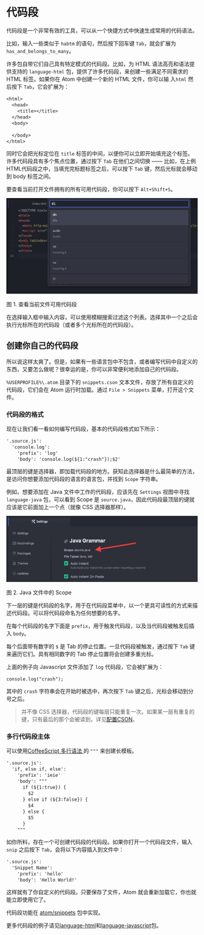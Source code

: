 # 代码段 #

代码段是一个非常有效的工具，可以从一个快捷方式中快速生成常用的代码语法。

比如，输入一些类似于 `habtm` 的语句，然后按下回车键 `Tab`，就会扩展为 `has_and_belongs_to_many`。

许多包自带它们自己具有特定模式的代码段。比如，为 HTML 语法高亮和语法提供支持的 `language-html` 包，提供了许多代码段，来创建一些满足不同需求的 HTML 标签。如果你在 Atom 中创建一个新的 HTML 文件，你可以输 入`html` 然后按下 `Tab`，它会扩展为：

```
<html>
  <head>
    <title></title>
  </head>
  <body>

  </body>
</html>
```

同时它会把光标定位在 `title` 标签的中间，以便你可以立即开始填充这个标签。许多代码段具有多个焦点位置，通过按下 `Tab` 在他们之间切换 —— 比如，在上例HTML代码段之中，当填充完标题标签之后，可以按下 `Tab` 键，然后光标就会移动到 body 标签之间。

要查看当前打开文件拥有的所有可用代码段，你可以按下 `Alt+Shift+S`。

![see all the available snippets](./images/snippets-see-snippets.png)

图 1. 查看当前文件可用代码段

在选择输入框中输入内容，可以使用模糊搜索过滤这个列表。选择其中一个之后会执行光标所在的代码段（或者多个光标所在的代码段）。

## 创建你自己的代码段 ##

所以说这样太爽了。但是，如果有一些语言包中不包含，或者编写代码中自定义的东西，又要怎么做呢？很幸运的是，你可以非常便利地添加自己的代码段。

`%USERPROFILE%\.atom` 目录下的 `snippets.cson` 文本文件，存放了所有自定义的代码段，它们会在 Atom 运行时加载。通过 `File > Snippets` 菜单，打开这个文件。

### 代码段的格式 ###

现在让我们看一看如何编写代码段，基本的代码段格式如下所示：

```
'.source.js':
  'console.log':
    'prefix': 'log'
    'body': 'console.log(${1:"crash"});$2'
```

最顶层的键是选择器，即加载代码段的地方。获知此选择器是什么最简单的方法，是访问你想要添加代码段的语言的语言包，并找到 `Scope` 字符串。

例如，想要添加在 Java 文件中工作的代码段，应该先在 `Settings` 视图中寻找 `language-java` 包，可以看到 Scope 是 `source.java`，因此代码段最顶层的键就应该是它前面加上一个点（就像 CSS 选择器那样）。

![snippet scope](./images/snippet-scope.png)

图 2. Java 文件中的 Scope

下一层的键是代码段的名字，用于在代码段菜单中，以一个更具可读性的方式来描述代码段。可以将代码段命名为任何想要的名字。

在每个代码段的名字下面是 `prefix`，用于触发代码段，以及当代码段被触发后插入 `body`。

每个后面带有数字的 `$` 是 Tab 的停止位置。一旦代码段被触发，通过按下 `Tab` 键来遍历它们。具有相同数字的 Tab 停止位置将会创建多重光标。

上面的例子向 Javascript 文件添加了 `log` 代码段，它会被扩展为：

```
console.log("crash");
```

其中的 `crash` 字符串会在开始时被选中，再次按下 `Tab` 键之后，光标会移动到分号之后。

>并不像 CSS 选择器，代码段的键每层只能重复一次。如果某一层有重复的键，只有最后的那个会被读到，详见[配置CSON](http://flight-manual.atom.io/using-atom/sections/basic-customization/#configuring-with-cson)。

### 多行代码段主体 ###

可以使用[CoffeeScript 多行语法 ](http://coffeescript.org/#strings)的 `"""` 来创建长模板。

```
'.source.js':
  'if, else if, else':
    'prefix': 'ieie'
    'body': """
      if (${1:true}) {
        $2
      } else if (${3:false}) {
        $4
      } else {
        $5
      }
    """
```

如你所料，存在一个可创建代码段的代码段。如果你打开一个代码段文件，输入 `snip` 之后按下 `Tab`，会将以下内容插入到文件中：

```
'.source.js':
  'Snippet Name':
    'prefix': 'hello'
    'body': 'Hello World!'
```

这样就有了你自定义的代码段。只要保存了文件，Atom 就会重新加载它，你也就能立即使用它了。

代码段功能在 [atom/snippets](https://github.com/atom/snippets) 包中实现。

更多代码段的例子请见[language-html](https://github.com/atom/language-html/blob/master/snippets/language-html.cson)和[language-javascript](https://github.com/atom/language-javascript/blob/master/snippets/language-javascript.cson)包。
